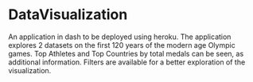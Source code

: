 # DataVisualization
An application in dash to be deployed using heroku.
The application explores 2 datasets on the first 120 years of the modern age Olympic games. Top Athletes and Top Countries  by total medals can be seen, as additional information. Filters are available for a better exploration of the visualization.
